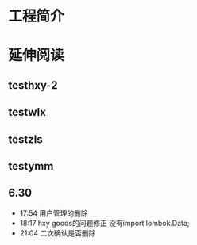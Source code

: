 # 工程简介

# 延伸阅读

## testhxy-2
## testwlx
## testzls
## testymm
## 6.30
* 17:54 用户管理的删除 
* 18:17 hxy goods的问题修正 没有import lombok.Data;
* 21:04 二次确认是否删除